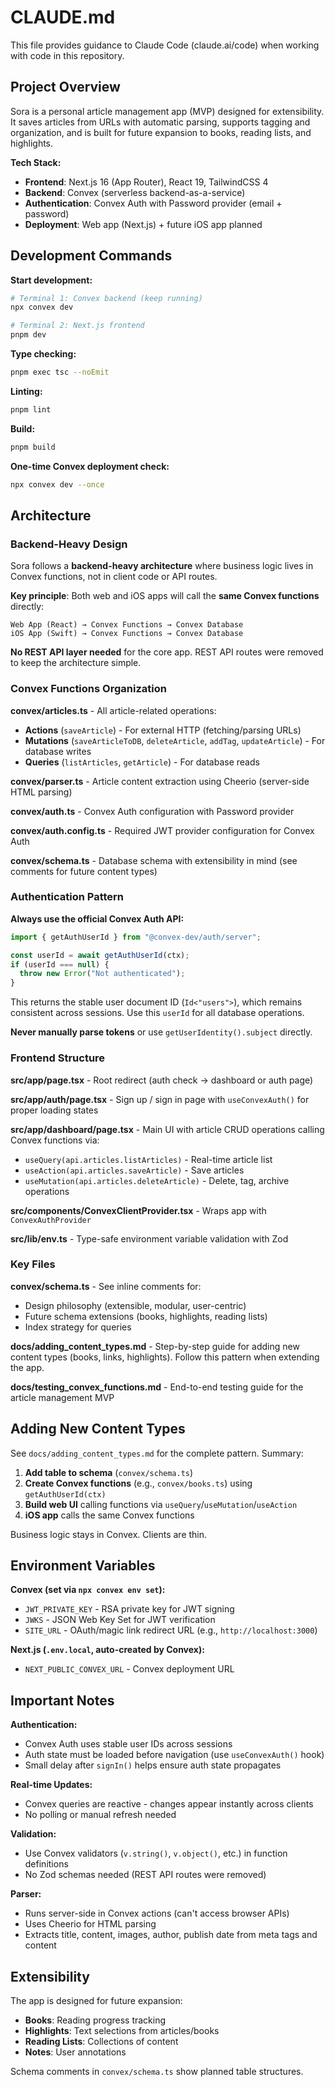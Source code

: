# CLAUDE.md

This file provides guidance to Claude Code (claude.ai/code) when working with code in this repository.

## Project Overview

Sora is a personal article management app (MVP) designed for extensibility. It saves articles from URLs with automatic parsing, supports tagging and organization, and is built for future expansion to books, reading lists, and highlights.

**Tech Stack:**
- **Frontend**: Next.js 16 (App Router), React 19, TailwindCSS 4
- **Backend**: Convex (serverless backend-as-a-service)
- **Authentication**: Convex Auth with Password provider (email + password)
- **Deployment**: Web app (Next.js) + future iOS app planned

## Development Commands

**Start development:**
```bash
# Terminal 1: Convex backend (keep running)
npx convex dev

# Terminal 2: Next.js frontend
pnpm dev
```

**Type checking:**
```bash
pnpm exec tsc --noEmit
```

**Linting:**
```bash
pnpm lint
```

**Build:**
```bash
pnpm build
```

**One-time Convex deployment check:**
```bash
npx convex dev --once
```

## Architecture

### Backend-Heavy Design

Sora follows a **backend-heavy architecture** where business logic lives in Convex functions, not in client code or API routes.

**Key principle**: Both web and iOS apps will call the **same Convex functions** directly:

```
Web App (React) → Convex Functions → Convex Database
iOS App (Swift) → Convex Functions → Convex Database
```

**No REST API layer needed** for the core app. REST API routes were removed to keep the architecture simple.

### Convex Functions Organization

**convex/articles.ts** - All article-related operations:
- **Actions** (`saveArticle`) - For external HTTP (fetching/parsing URLs)
- **Mutations** (`saveArticleToDB`, `deleteArticle`, `addTag`, `updateArticle`) - For database writes
- **Queries** (`listArticles`, `getArticle`) - For database reads

**convex/parser.ts** - Article content extraction using Cheerio (server-side HTML parsing)

**convex/auth.ts** - Convex Auth configuration with Password provider

**convex/auth.config.ts** - Required JWT provider configuration for Convex Auth

**convex/schema.ts** - Database schema with extensibility in mind (see comments for future content types)

### Authentication Pattern

**Always use the official Convex Auth API:**

```typescript
import { getAuthUserId } from "@convex-dev/auth/server";

const userId = await getAuthUserId(ctx);
if (userId === null) {
  throw new Error("Not authenticated");
}
```

This returns the stable user document ID (`Id<"users">`), which remains consistent across sessions. Use this `userId` for all database operations.

**Never manually parse tokens** or use `getUserIdentity().subject` directly.

### Frontend Structure

**src/app/page.tsx** - Root redirect (auth check → dashboard or auth page)

**src/app/auth/page.tsx** - Sign up / sign in page with `useConvexAuth()` for proper loading states

**src/app/dashboard/page.tsx** - Main UI with article CRUD operations calling Convex functions via:
- `useQuery(api.articles.listArticles)` - Real-time article list
- `useAction(api.articles.saveArticle)` - Save articles
- `useMutation(api.articles.deleteArticle)` - Delete, tag, archive operations

**src/components/ConvexClientProvider.tsx** - Wraps app with `ConvexAuthProvider`

**src/lib/env.ts** - Type-safe environment variable validation with Zod

### Key Files

**convex/schema.ts** - See inline comments for:
- Design philosophy (extensible, modular, user-centric)
- Future schema extensions (books, highlights, reading lists)
- Index strategy for queries

**docs/adding_content_types.md** - Step-by-step guide for adding new content types (books, links, highlights). Follow this pattern when extending the app.

**docs/testing_convex_functions.md** - End-to-end testing guide for the article management MVP

## Adding New Content Types

See `docs/adding_content_types.md` for the complete pattern. Summary:

1. **Add table to schema** (`convex/schema.ts`)
2. **Create Convex functions** (e.g., `convex/books.ts`) using `getAuthUserId(ctx)`
3. **Build web UI** calling functions via `useQuery`/`useMutation`/`useAction`
4. **iOS app** calls the same Convex functions

Business logic stays in Convex. Clients are thin.

## Environment Variables

**Convex (set via `npx convex env set`):**
- `JWT_PRIVATE_KEY` - RSA private key for JWT signing
- `JWKS` - JSON Web Key Set for JWT verification
- `SITE_URL` - OAuth/magic link redirect URL (e.g., `http://localhost:3000`)

**Next.js (`.env.local`, auto-created by Convex):**
- `NEXT_PUBLIC_CONVEX_URL` - Convex deployment URL

## Important Notes

**Authentication:**
- Convex Auth uses stable user IDs across sessions
- Auth state must be loaded before navigation (use `useConvexAuth()` hook)
- Small delay after `signIn()` helps ensure auth state propagates

**Real-time Updates:**
- Convex queries are reactive - changes appear instantly across clients
- No polling or manual refresh needed

**Validation:**
- Use Convex validators (`v.string()`, `v.object()`, etc.) in function definitions
- No Zod schemas needed (REST API routes were removed)

**Parser:**
- Runs server-side in Convex actions (can't access browser APIs)
- Uses Cheerio for HTML parsing
- Extracts title, content, images, author, publish date from meta tags and content

## Extensibility

The app is designed for future expansion:
- **Books**: Reading progress tracking
- **Highlights**: Text selections from articles/books
- **Reading Lists**: Collections of content
- **Notes**: User annotations

Schema comments in `convex/schema.ts` show planned table structures.
